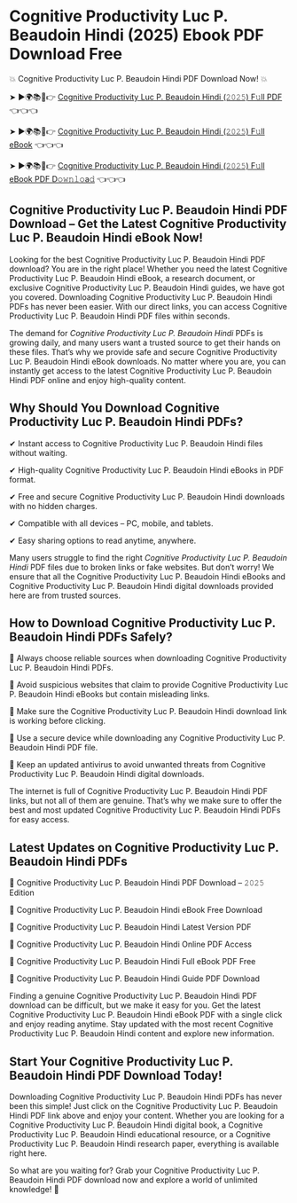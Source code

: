 # Cognitive Productivity Luc P. Beaudoin Hindi (2025) Ebook PDF Download Free

💥 Cognitive Productivity Luc P. Beaudoin Hindi PDF Download Now! 💥

➤ ►🌍📚📱👉 [Cognitive Productivity Luc P. Beaudoin Hindi (𝟸𝟶𝟸𝟻) F𝚞ll PDF](https://getpdf.xyz/cognitive-productivity-luc-p.-beaudoin-hindi) 👈👈👈


➤ ►🌍📚📱👉 [Cognitive Productivity Luc P. Beaudoin Hindi (𝟸𝟶𝟸𝟻) F𝚞ll eBook](https://getpdf.xyz/cognitive-productivity-luc-p.-beaudoin-hindi) 👈👈👈


➤ ►🌍📚📱👉 [Cognitive Productivity Luc P. Beaudoin Hindi (𝟸𝟶𝟸𝟻) F𝚞ll eBook PDF D𝚘𝚠𝚗𝚕𝚘a𝚍](https://getpdf.xyz/cognitive-productivity-luc-p.-beaudoin-hindi) 👈👈👈


## Cognitive Productivity Luc P. Beaudoin Hindi PDF Download – Get the Latest Cognitive Productivity Luc P. Beaudoin Hindi eBook Now!

Looking for the best Cognitive Productivity Luc P. Beaudoin Hindi PDF download? You are in the right place! Whether you need the latest Cognitive Productivity Luc P. Beaudoin Hindi eBook, a research document, or exclusive Cognitive Productivity Luc P. Beaudoin Hindi guides, we have got you covered. Downloading Cognitive Productivity Luc P. Beaudoin Hindi PDFs has never been easier. With our direct links, you can access Cognitive Productivity Luc P. Beaudoin Hindi PDF files within seconds.

The demand for *Cognitive Productivity Luc P. Beaudoin Hindi* PDFs is growing daily, and many users want a trusted source to get their hands on these files. That’s why we provide safe and secure Cognitive Productivity Luc P. Beaudoin Hindi eBook downloads. No matter where you are, you can instantly get access to the latest Cognitive Productivity Luc P. Beaudoin Hindi PDF online and enjoy high-quality content.

## Why Should You Download Cognitive Productivity Luc P. Beaudoin Hindi PDFs?

✔ Instant access to Cognitive Productivity Luc P. Beaudoin Hindi files without waiting.

✔ High-quality Cognitive Productivity Luc P. Beaudoin Hindi eBooks in PDF format.

✔ Free and secure Cognitive Productivity Luc P. Beaudoin Hindi downloads with no hidden charges.

✔ Compatible with all devices – PC, mobile, and tablets.

✔ Easy sharing options to read anytime, anywhere.

Many users struggle to find the right *Cognitive Productivity Luc P. Beaudoin Hindi* PDF files due to broken links or fake websites. But don’t worry! We ensure that all the Cognitive Productivity Luc P. Beaudoin Hindi eBooks and Cognitive Productivity Luc P. Beaudoin Hindi digital downloads provided here are from trusted sources.

## How to Download Cognitive Productivity Luc P. Beaudoin Hindi PDFs Safely?

📌 Always choose reliable sources when downloading Cognitive Productivity Luc P. Beaudoin Hindi PDFs.

📌 Avoid suspicious websites that claim to provide Cognitive Productivity Luc P. Beaudoin Hindi eBooks but contain misleading links.

📌 Make sure the Cognitive Productivity Luc P. Beaudoin Hindi download link is working before clicking.

📌 Use a secure device while downloading any Cognitive Productivity Luc P. Beaudoin Hindi PDF file.

📌 Keep an updated antivirus to avoid unwanted threats from Cognitive Productivity Luc P. Beaudoin Hindi digital downloads.

The internet is full of Cognitive Productivity Luc P. Beaudoin Hindi PDF links, but not all of them are genuine. That’s why we make sure to offer the best and most updated Cognitive Productivity Luc P. Beaudoin Hindi PDFs for easy access.

## Latest Updates on Cognitive Productivity Luc P. Beaudoin Hindi PDFs

🔹 Cognitive Productivity Luc P. Beaudoin Hindi PDF Download – 𝟸𝟶𝟸𝟻 Edition

🔹 Cognitive Productivity Luc P. Beaudoin Hindi eBook Free Download

🔹 Cognitive Productivity Luc P. Beaudoin Hindi Latest Version PDF

🔹 Cognitive Productivity Luc P. Beaudoin Hindi Online PDF Access

🔹 Cognitive Productivity Luc P. Beaudoin Hindi Full eBook PDF Free

🔹 Cognitive Productivity Luc P. Beaudoin Hindi Guide PDF Download

Finding a genuine Cognitive Productivity Luc P. Beaudoin Hindi PDF download can be difficult, but we make it easy for you. Get the latest Cognitive Productivity Luc P. Beaudoin Hindi eBook PDF with a single click and enjoy reading anytime. Stay updated with the most recent Cognitive Productivity Luc P. Beaudoin Hindi content and explore new information.

## Start Your Cognitive Productivity Luc P. Beaudoin Hindi PDF Download Today!

Downloading Cognitive Productivity Luc P. Beaudoin Hindi PDFs has never been this simple! Just click on the Cognitive Productivity Luc P. Beaudoin Hindi PDF link above and enjoy your content. Whether you are looking for a Cognitive Productivity Luc P. Beaudoin Hindi digital book, a Cognitive Productivity Luc P. Beaudoin Hindi educational resource, or a Cognitive Productivity Luc P. Beaudoin Hindi research paper, everything is available right here.

So what are you waiting for? Grab your Cognitive Productivity Luc P. Beaudoin Hindi PDF download now and explore a world of unlimited knowledge! 🚀